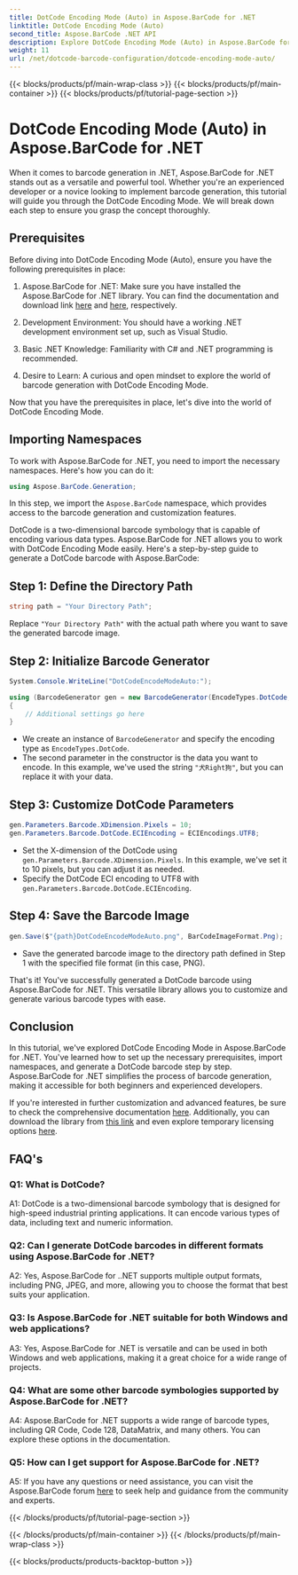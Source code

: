 ```yaml
---
title: DotCode Encoding Mode (Auto) in Aspose.BarCode for .NET
linktitle: DotCode Encoding Mode (Auto)
second_title: Aspose.BarCode .NET API
description: Explore DotCode Encoding Mode (Auto) in Aspose.BarCode for .NET, a powerful tool for barcode generation. Learn how to generate DotCode barcodes step by step. Check out the documentation, download the library, and get temporary licenses.
weight: 11
url: /net/dotcode-barcode-configuration/dotcode-encoding-mode-auto/
---
```


{{< blocks/products/pf/main-wrap-class >}}
{{< blocks/products/pf/main-container >}}
{{< blocks/products/pf/tutorial-page-section >}}

# DotCode Encoding Mode (Auto) in Aspose.BarCode for .NET

When it comes to barcode generation in .NET, Aspose.BarCode for .NET stands out as a versatile and powerful tool. Whether you're an experienced developer or a novice looking to implement barcode generation, this tutorial will guide you through the DotCode Encoding Mode. We will break down each step to ensure you grasp the concept thoroughly.

## Prerequisites

Before diving into DotCode Encoding Mode (Auto), ensure you have the following prerequisites in place:

1. Aspose.BarCode for .NET: Make sure you have installed the Aspose.BarCode for .NET library. You can find the documentation and download link [here](https://reference.aspose.com/barcode/net/) and [here](https://releases.aspose.com/barcode/net/), respectively.

2. Development Environment: You should have a working .NET development environment set up, such as Visual Studio.

3. Basic .NET Knowledge: Familiarity with C# and .NET programming is recommended.

4. Desire to Learn: A curious and open mindset to explore the world of barcode generation with DotCode Encoding Mode.

Now that you have the prerequisites in place, let's dive into the world of DotCode Encoding Mode.

## Importing Namespaces

To work with Aspose.BarCode for .NET, you need to import the necessary namespaces. Here's how you can do it:

```csharp
using Aspose.BarCode.Generation;
```

In this step, we import the `Aspose.BarCode` namespace, which provides access to the barcode generation and customization features.

DotCode is a two-dimensional barcode symbology that is capable of encoding various data types. Aspose.BarCode for .NET allows you to work with DotCode Encoding Mode easily. Here's a step-by-step guide to generate a DotCode barcode with Aspose.BarCode:

## Step 1: Define the Directory Path

```csharp
string path = "Your Directory Path";
```

Replace `"Your Directory Path"` with the actual path where you want to save the generated barcode image.

## Step 2: Initialize Barcode Generator

```csharp
System.Console.WriteLine("DotCodeEncodeModeAuto:");

using (BarcodeGenerator gen = new BarcodeGenerator(EncodeTypes.DotCode, "犬Right狗"))
{
    // Additional settings go here
}
```

- We create an instance of `BarcodeGenerator` and specify the encoding type as `EncodeTypes.DotCode`.
- The second parameter in the constructor is the data you want to encode. In this example, we've used the string `"犬Right狗"`, but you can replace it with your data.

## Step 3: Customize DotCode Parameters

```csharp
gen.Parameters.Barcode.XDimension.Pixels = 10;
gen.Parameters.Barcode.DotCode.ECIEncoding = ECIEncodings.UTF8;
```

- Set the X-dimension of the DotCode using `gen.Parameters.Barcode.XDimension.Pixels`. In this example, we've set it to 10 pixels, but you can adjust it as needed.
- Specify the DotCode ECI encoding to UTF8 with `gen.Parameters.Barcode.DotCode.ECIEncoding`.

## Step 4: Save the Barcode Image

```csharp
gen.Save($"{path}DotCodeEncodeModeAuto.png", BarCodeImageFormat.Png);
```

- Save the generated barcode image to the directory path defined in Step 1 with the specified file format (in this case, PNG).

That's it! You've successfully generated a DotCode barcode using Aspose.BarCode for .NET. This versatile library allows you to customize and generate various barcode types with ease.

## Conclusion

In this tutorial, we've explored DotCode Encoding Mode in Aspose.BarCode for .NET. You've learned how to set up the necessary prerequisites, import namespaces, and generate a DotCode barcode step by step. Aspose.BarCode for .NET simplifies the process of barcode generation, making it accessible for both beginners and experienced developers.

If you're interested in further customization and advanced features, be sure to check the comprehensive documentation [here](https://reference.aspose.com/barcode/net/). Additionally, you can download the library from [this link](https://releases.aspose.com/barcode/net/) and even explore temporary licensing options [here](https://purchase.aspose.com/temporary-license/).

## FAQ's

### Q1: What is DotCode?

A1: DotCode is a two-dimensional barcode symbology that is designed for high-speed industrial printing applications. It can encode various types of data, including text and numeric information.

### Q2: Can I generate DotCode barcodes in different formats using Aspose.BarCode for .NET?

A2: Yes, Aspose.BarCode for ..NET supports multiple output formats, including PNG, JPEG, and more, allowing you to choose the format that best suits your application.

### Q3: Is Aspose.BarCode for .NET suitable for both Windows and web applications?

A3: Yes, Aspose.BarCode for .NET is versatile and can be used in both Windows and web applications, making it a great choice for a wide range of projects.

### Q4: What are some other barcode symbologies supported by Aspose.BarCode for .NET?

A4: Aspose.BarCode for .NET supports a wide range of barcode types, including QR Code, Code 128, DataMatrix, and many others. You can explore these options in the documentation.

### Q5: How can I get support for Aspose.BarCode for .NET?

A5: If you have any questions or need assistance, you can visit the Aspose.BarCode forum [here](https://forum.aspose.com/c/barcode/13) to seek help and guidance from the community and experts.

{{< /blocks/products/pf/tutorial-page-section >}}

{{< /blocks/products/pf/main-container >}}
{{< /blocks/products/pf/main-wrap-class >}}

{{< blocks/products/products-backtop-button >}}
